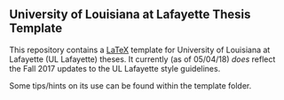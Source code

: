 ## University of Louisiana at Lafayette Thesis Template
This repository contains a [LaTeX](http://latex.org) template for University of Louisiana at Lafayette (UL Lafayette) theses. It currently (as of 05/04/18) *does* reflect the Fall 2017 updates to the UL Lafayette style guidelines.

Some tips/hints on its use can be found within the template folder.


